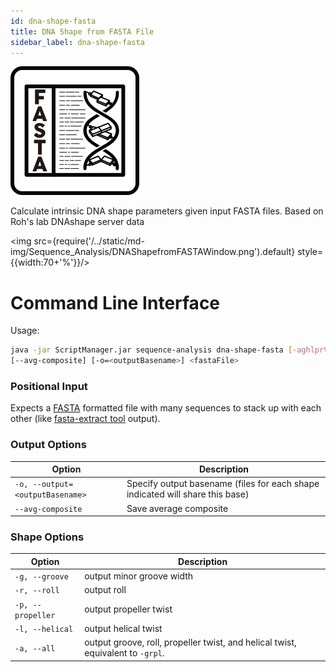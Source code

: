 ```yaml
---
id: dna-shape-fasta
title: DNA Shape from FASTA File
sidebar_label: dna-shape-fasta
---
```


![dna-shape-fasta](/../static/icons/Sequence_Analysis/DNAShapefromFASTA_square.svg)

Calculate intrinsic DNA shape parameters given input FASTA files. Based on
Roh's lab DNAshape server data

<img src={require('/../static/md-img/Sequence_Analysis/DNAShapefromFASTAWindow.png').default} style={{width:70+'%'}}/>

# Command Line Interface

Usage:
```bash
java -jar ScriptManager.jar sequence-analysis dna-shape-fasta [-aghlprV]
[--avg-composite] [-o=<outputBasename>] <fastaFile>
```


### Positional Input

Expects a [FASTA][fasta-format] formatted file with many sequences to stack up with each other (like [fasta-extract tool][fasta-extract] output).

### Output Options

| Option | Description |
| ------ | ----------- |
| `-o, --output=<outputBasename>` | Specify output basename (files for each shape indicated will share this base) |
| `--avg-composite` | Save average composite |

### Shape Options

| Option | Description |
| ------ | ----------- |
| `-g, --groove` | output minor groove width
| `-r, --roll` | output roll
| `-p, --propeller` | output propeller twist
| `-l, --helical` | output helical twist
| `-a, --all` | output groove, roll, propeller twist, and helical twist, equivalent to `-grpl`.

[rohs-paper]:https://pubmed.ncbi.nlm.nih.gov/23703209/

[cdt-format]:/docs/References/file-formats#cdt
[fasta-format]:/docs/References/file-formats#fasta
[fasta-extract]: /docs/sequence-analysis/fasta-extract.md